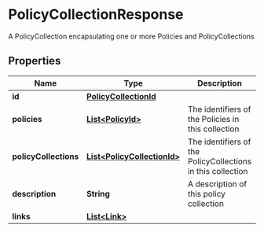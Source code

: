 

# PolicyCollectionResponse

A PolicyCollection encapsulating one or more Policies and PolicyCollections

## Properties

| Name | Type | Description | Notes |
|------------ | ------------- | ------------- | -------------|
|**id** | [**PolicyCollectionId**](PolicyCollectionId.md) |  |  [optional] |
|**policies** | [**List&lt;PolicyId&gt;**](PolicyId.md) | The identifiers of the Policies in this collection |  [optional] |
|**policyCollections** | [**List&lt;PolicyCollectionId&gt;**](PolicyCollectionId.md) | The identifiers of the PolicyCollections in this collection |  [optional] |
|**description** | **String** | A description of this policy collection |  [optional] |
|**links** | [**List&lt;Link&gt;**](Link.md) |  |  [optional] |



